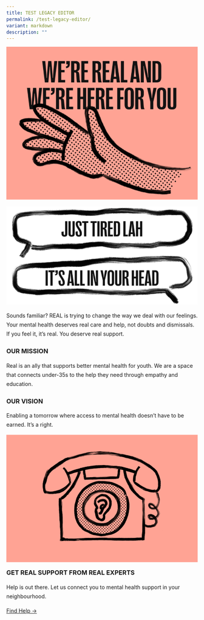 ```yaml
---
title: TEST LEGACY EDITOR
permalink: /test-legacy-editor/
variant: markdown
description: ""
---
```

![we're real and we're here for you](/images/Webpage%20assets/about_us_hero.png)

!["just tired lah", "it's all in your head" they said](/images/Webpage%20assets/about_us_hero_2.png)

<p style="line-height:1.5rem;">Sounds familiar? REAL is trying to change the way we deal with our feelings.
Your mental health deserves real care and help, not doubts and dismissals.
If you feel it, it’s real. You deserve real support.</p>

### **OUR MISSION**
<p style="margin-top:0px; line-height:1.5rem">Real is an ally that supports better mental health for youth. We are a space that connects under-35s to the help they need through empathy and education.</p>

### **OUR VISION**
<p style="margin-top:0px; line-height:1.5rem">Enabling a tomorrow where access to mental health doesn’t have to be earned. It’s a right.</p>

![feel free to contact us for support](/images/Webpage%20assets/get_support.png)
<h3 style="margin-top:0px;"><strong>GET REAL SUPPORT FROM REAL EXPERTS</strong></h3>
<p style="margin-top:0px; line-height:1.5rem;">Help is out there. Let us connect you to mental health support in your neighbourhood.</p>

<p style="margin-top:0px; line-height:1.5rem;"><a target="_blank" href="https://placehold.co/">Find Help →</a> </p>